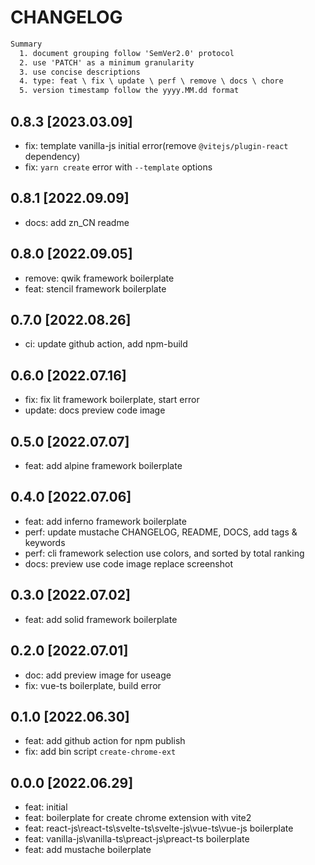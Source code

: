 # CHANGELOG

```txt
Summary
  1. document grouping follow 'SemVer2.0' protocol
  2. use 'PATCH' as a minimum granularity
  3. use concise descriptions
  4. type: feat \ fix \ update \ perf \ remove \ docs \ chore
  5. version timestamp follow the yyyy.MM.dd format
```

## 0.8.3 [2023.03.09]

- fix: template vanilla-js initial error(remove `@vitejs/plugin-react` dependency)
- fix: `yarn create` error with `--template` options

## 0.8.1 [2022.09.09]

- docs: add zn_CN readme

## 0.8.0 [2022.09.05]

- remove: qwik framework boilerplate
- feat: stencil framework boilerplate

## 0.7.0 [2022.08.26]

- ci: update github action, add npm-build

## 0.6.0 [2022.07.16]

- fix: fix lit framework boilerplate, start error
- update: docs preview code image

## 0.5.0 [2022.07.07]

- feat: add alpine framework boilerplate

## 0.4.0 [2022.07.06]

- feat: add inferno framework boilerplate
- perf: update mustache CHANGELOG, README, DOCS, add tags & keywords
- perf: cli framework selection use colors, and sorted by total ranking
- docs: preview use code image replace screenshot

## 0.3.0 [2022.07.02]

- feat: add solid framework boilerplate

## 0.2.0 [2022.07.01]

- doc: add preview image for useage
- fix: vue-ts boilerplate, build error

## 0.1.0 [2022.06.30]

- feat: add github action for npm publish
- fix: add bin script `create-chrome-ext`

## 0.0.0 [2022.06.29]

- feat: initial
- feat: boilerplate for create chrome extension with vite2
- feat: react-js\react-ts\svelte-ts\svelte-js\vue-ts\vue-js boilerplate
- feat: vanilla-js\vanilla-ts\preact-js\preact-ts boilerplate
- feat: add mustache boilerplate
